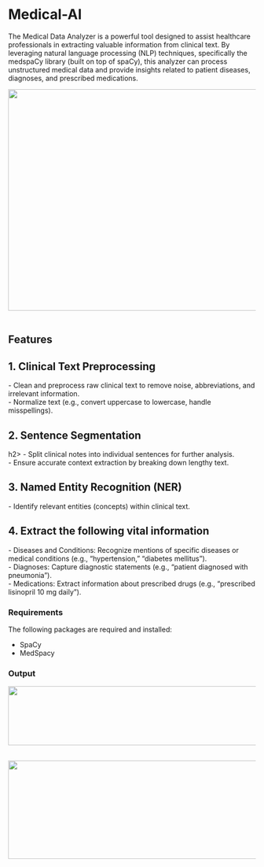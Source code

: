 # Medical-AI

The Medical Data Analyzer is a powerful tool designed to assist healthcare professionals in extracting valuable information from clinical text. By leveraging natural language processing (NLP) techniques, specifically the medspaCy library (built on top of spaCy), this analyzer can process unstructured medical data and provide insights related to patient diseases, diagnoses, and prescribed medications.

 <img src="https://github.com/saimenogm/Medical-AI/assets/32343117/201926c6-03c3-480e-8aef-097bc19cbada" width=520 height=450 /> &nbsp; 

## Features

<h2>1. Clinical Text Preprocessing </h2>
- Clean and preprocess raw clinical text to remove noise, abbreviations, and irrelevant information. <br/>
- Normalize text (e.g., convert uppercase to lowercase, handle misspellings).
<h2>2. Sentence Segmentation</h2>h2>
- Split clinical notes into individual sentences for further analysis. <br/>
- Ensure accurate context extraction by breaking down lengthy text. <br/>
<h2>3. Named Entity Recognition (NER)</h2> 
- Identify relevant entities (concepts) within clinical text. <br/>
<h2>4. Extract the following vital information </h2>
- Diseases and Conditions: Recognize mentions of specific diseases or medical conditions (e.g., “hypertension,” “diabetes mellitus”). <br/>
- Diagnoses: Capture diagnostic statements (e.g., “patient diagnosed with pneumonia”). <br/>
- Medications: Extract information about prescribed drugs (e.g., “prescribed lisinopril 10 mg daily”). <br/>

### Requirements
The following packages are required and installed:
- SpaCy
- MedSpacy


### Output
<img src="https://github.com/saimenogm/Medical-AI/assets/32343117/d8db7159-636d-462a-9b5a-a5605e7e732e" width=520 height=120 /> &nbsp; 

<img src="https://github.com/saimenogm/Medical-AI/assets/32343117/485d40b5-b6b9-42d3-9acd-089c115b7868" width=520 height=200 /> &nbsp; 
